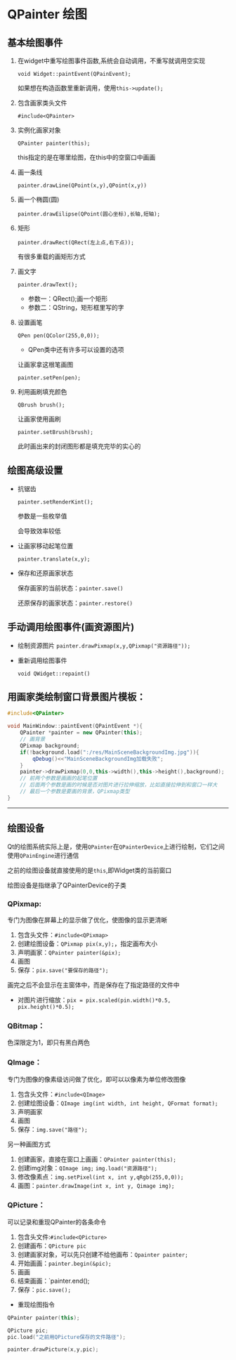 # QPainter 绘图   
## 基本绘图事件
1. 在widget中重写绘图事件函数,系统会自动调用，不重写就调用空实现

    `void Widget::paintEvent(QPainEvent);`

    如果想在构造函数里重新调用，使用`this->update();`

2. 包含画家类头文件

    `#include<QPainter>`

3. 实例化画家对象

    `QPainter painter(this);`

    this指定的是在哪里绘图，在this中的空窗口中画画

4. 画一条线

    `painter.drawLine(QPoint(x,y),QPoint(x,y))`

5. 画一个椭圆(圆)

    `painter.drawEilipse(QPoint(圆心坐标),长轴,短轴);`

6. 矩形

    `painter.drawRect(QRect(左上点,右下点));`

    有很多重载的画矩形方式

7. 画文字

    `painter.drawText();`
    - 参数一：QRect();画一个矩形
    - 参数二：QString，矩形框里写的字

8. 设置画笔

    `QPen pen(QColor(255,0,0));`

    - QPen类中还有许多可以设置的选项

    让画家拿这根笔画图

    `painter.setPen(pen);`

9. 利用画刷填充颜色

    `QBrush brush();`

    让画家使用画刷

    `painter.setBrush(brush);`

    此时画出来的封闭图形都是填充完毕的实心的

## 绘图高级设置

- 抗锯齿

    `painter.setRenderKint();`

    参数是一些枚举值

    会导致效率较低

- 让画家移动起笔位置

    `painter.translate(x,y);`

- 保存和还原画家状态

    保存画家的当前状态：`painter.save()`

    还原保存的画家状态：`painter.restore()`

## 手动调用绘图事件(画资源图片)

- 绘制资源图片
    `painter.drawPixmap(x,y,QPixmap("资源路径"));`

- 重新调用绘图事件

    `void QWidget::repaint()`

## 用画家类绘制窗口背景图片模板：
```C++
#include<QPainter>

void MainWindow::paintEvent(QPaintEvent *){
    QPainter *painter = new QPainter(this);
    // 画背景
    QPixmap background;
    if(!background.load(":/res/MainSceneBackgroundImg.jpg")){
        qDebug()<<"MainSceneBackgroundImg加载失败";
    }
    painter->drawPixmap(0,0,this->width(),this->height(),background); 
    // 前两个参数是画画的起笔位置
    // 后面两个参数是画的时候是否对图片进行拉伸缩放，比如直接拉伸到和窗口一样大
    // 最后一个参数是要画的背景，QPixmap类型
}
```
***


## 绘图设备

Qt的绘图系统实际上是，使用`QPainter`在`QPainterDevice`上进行绘制，它们之间使用`QPainEngine`进行通信

之前的绘图设备就直接使用的是`this`,即Widget类的当前窗口

绘图设备是指继承了QPainterDevice的子类

### QPixmap:

专门为图像在屏幕上的显示做了优化，使图像的显示更清晰

1. 包含头文件：`#include<QPixmap>`
2. 创建绘图设备：`QPixmap pix(x,y);`，指定画布大小
3. 声明画家：`QPainter painter(&pix);`
4. 画图
5. 保存：`pix.save("要保存的路径");`

画完之后不会显示在主窗体中，而是保存在了指定路径的文件中

- 对图片进行缩放：`pix = pix.scaled(pin.width()*0.5, pix.height()*0.5);`
    
### **QBitmap：** 
色深限定为1，即只有黑白两色


### **QImage：** 

专门为图像的像素级访问做了优化，即可以以像素为单位修改图像

1. 包含头文件：`#include<QImage>`
2. 创建绘图设备：`QImage img(int width, int height, QFormat format);`
3. 声明画家
4. 画图
5. 保存：`img.save("路径");`

另一种画图方式
1. 创建画家，直接在窗口上画画：`QPainter painter(this);`
2. 创建img对象：`QImage img;` `img.load("资源路径");`
3. 修改像素点：`img.setPixel(int x, int y,qRgb(255,0,0));`
4. 画图：`painter.drawImage(int x, int y, Qimage img);`

### **QPicture：** 
可以记录和重现QPainter的各条命令

1. 包含头文件:`#include<QPicture>`
2. 创建画布：`QPicture pic`
3. 创建画家对象，可以先只创建不给他画布：`Qpainter painter;`
4. 开始画画：`painter.begin(&pic);`
5. 画画
6. 结束画画：`painter.end();
7. 保存：`pic.save();`

- 重现绘图指令

```C++
QPainter painter(this);

QPicture pic;
pic.load("之前用QPicture保存的文件路径");

painter.drawPicture(x,y,pic);

```